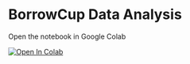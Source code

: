 # BorrowCup Data Analysis

Open the notebook in Google Colab

[![Open In Colab](https://colab.research.google.com/assets/colab-badge.svg)](https://colab.research.google.com/github/robinsaa/DataAnalysis/blob/master/notebooks/ReturnTimeHistogram.ipynb)
